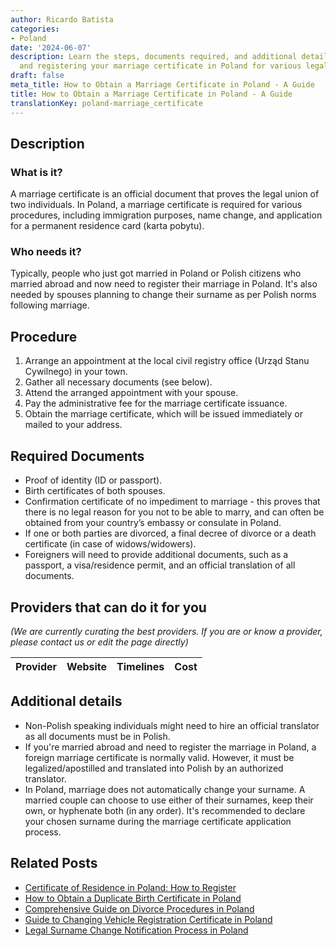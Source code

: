 ```yaml
---
author: Ricardo Batista
categories:
- Poland
date: '2024-06-07'
description: Learn the steps, documents required, and additional details for obtaining
  and registering your marriage certificate in Poland for various legal purposes.
draft: false
meta_title: How to Obtain a Marriage Certificate in Poland - A Guide
title: How to Obtain a Marriage Certificate in Poland - A Guide
translationKey: poland-marriage_certificate
---
```


## Description
### What is it?
A marriage certificate is an official document that proves the legal union of two individuals. In Poland, a marriage certificate is required for various procedures, including immigration purposes, name change, and application for a permanent residence card (karta pobytu). 

### Who needs it?
Typically, people who just got married in Poland or Polish citizens who married abroad and now need to register their marriage in Poland. It's also needed by spouses planning to change their surname as per Polish norms following marriage.

## Procedure
1. Arrange an appointment at the local civil registry office (Urząd Stanu Cywilnego) in your town.
2. Gather all necessary documents (see below).
3. Attend the arranged appointment with your spouse.
4. Pay the administrative fee for the marriage certificate issuance.
5. Obtain the marriage certificate, which will be issued immediately or mailed to your address.

## Required Documents
- Proof of identity (ID or passport).
- Birth certificates of both spouses.
- Confirmation certificate of no impediment to marriage - this proves that there is no legal reason for you not to be able to marry, and can often be obtained from your country’s embassy or consulate in Poland.
- If one or both parties are divorced, a final decree of divorce or a death certificate (in case of widows/widowers).
- Foreigners will need to provide additional documents, such as a passport, a visa/residence permit, and an official translation of all documents.

## Providers that can do it for you

_(We are currently curating the best providers. If you are or know a provider, please contact us or edit the page directly)_

| Provider        |     Website     |     Timelines    |       Cost      |
| :-------------: | :-------------: |  :-------------: | :-------------: |

## Additional details
- Non-Polish speaking individuals might need to hire an official translator as all documents must be in Polish.
- If you're married abroad and need to register the marriage in Poland, a foreign marriage certificate is normally valid. However, it must be legalized/apostilled and translated into Polish by an authorized translator.
- In Poland, marriage does not automatically change your surname. A married couple can choose to use either of their surnames, keep their own, or hyphenate both (in any order). It's recommended to declare your chosen surname during the marriage certificate application process.
## Related Posts

- [Certificate of Residence in Poland: How to Register](https://tramitit.com/guides/poland/certificate_of_registration_of_residence/)
- [How to Obtain a Duplicate Birth Certificate in Poland](https://tramitit.com/guides/poland/issuance_of_duplicate_birth_certificate/)
- [Comprehensive Guide on Divorce Procedures in Poland](https://tramitit.com/guides/poland/divorce/)
- [Guide to Changing Vehicle Registration Certificate in Poland](https://tramitit.com/guides/poland/change_of_registration_certificate/)
- [Legal Surname Change Notification Process in Poland](https://tramitit.com/guides/poland/change_of_surname_notification/)